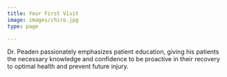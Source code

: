 ```yaml
---
title: Your First Visit
image: images/chiro.jpg
type: page

---
```

Dr. Peaden passionately emphasizes patient education, giving his patients the necessary knowledge and confidence to be proactive in their recovery to optimal health and prevent future injury.